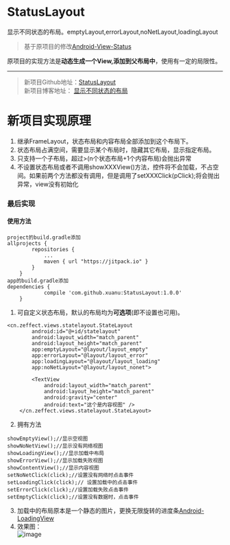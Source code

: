 # StatusLayout
显示不同状态的布局。emptyLayout,errorLayout,noNetLayout,loadingLayout
> 基于原项目的修改[Android-View-Status](https://github.com/xuanu/Android-View-Status)  
  
原项目的实现方法是**动态生成一个View,添加到父布局中**，使用有一定的局限性。  
***  
> 新项目Github地址：[StatusLayout](https://github.com/xuanu/StatusLayout)  
> 新项目博客地址： [显示不同状态的布局](http://zeffect.cn/index.php/archives/13/)  
  
# 新项目实现原理  

1. 继承FrameLayout，状态布局和内容布局全部添加到这个布局下。  
2. 状态布局占满空间，需要显示某个布局时，隐藏其它布局，显示指定布局。  
3. 只支持一个子布局，超过>(n个状态布局+1个内容布局)会抛出异常
4. 不设置状态布局或者不调用showXXXView()方法，控件将不会加载，不占空间。如果前两个方法都没有调用，但是调用了setXXXClick(pClick);将会抛出异常，view没有初始化  

### 最后实现  
#### 使用方法  
```
project的build.gradle添加  
allprojects {
		repositories {
			...
			maven { url "https://jitpack.io" }
		}
	}  
app的build.gradle添加  
dependencies {
	        compile 'com.github.xuanu:StatusLayout:1.0.0'
	}
```
1. 可自定义状态布局，默认的布局均为**可选项**(即不设置也可用)。  
```  
<cn.zeffect.views.statelayout.StateLayout
        android:id="@+id/statelayout"
        android:layout_width="match_parent"
        android:layout_height="match_parent"
        app:emptyLayout="@layout/layout_empty"
        app:errorLayout="@layout/layout_error"
        app:loadingLayout="@layout/layout_loading"
        app:noNetLayout="@layout/layout_nonet">

        <TextView
            android:layout_width="match_parent"
            android:layout_height="match_parent"
            android:gravity="center"
            android:text="这个是内容视图" />
    </cn.zeffect.views.statelayout.StateLayout>     
```  
2. 拥有方法  
```
showEmptyView();//显示空视图  
showNoNetView();//显示没有网络视图  
showLoadingView();//显示加载中布局  
showErrorView();//显示加载失败视图  
showContentView();//显示内容视图  
setNoNetClick(click);//设置没有网络时点击事件   
setLoadingClick(click);// 设置加载中的点击事件  
setErrorClick(click);//设置加载失败点击事件  
setEmptyClick(click);//设置没有数据时，点击事件  
```  
3. 加载中的布局原本是一个静态的图片，更换无限旋转的进度条[Android-LoadingView](https://github.com/xuanu/Android-LoadingView)  
4. 效果图：  
![image](http://ww4.sinaimg.cn/mw690/7a18e5c2gw1f8615kgf9ug206q085q49.gif)
